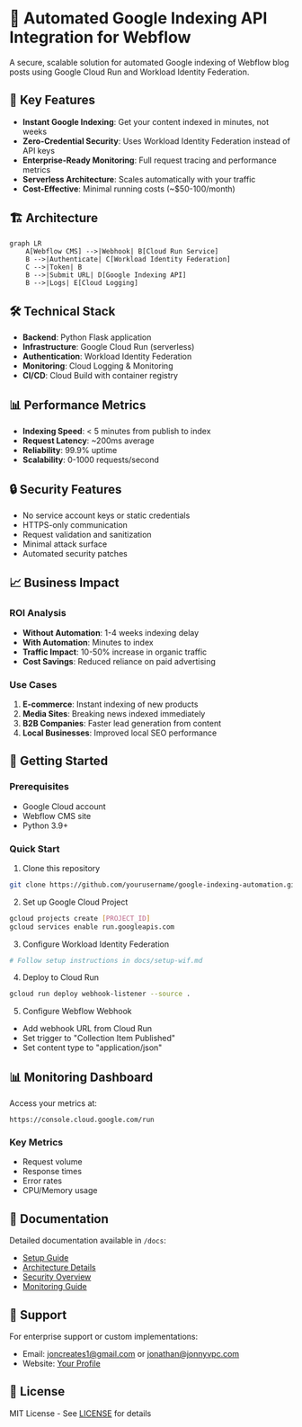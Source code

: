 # 🚀 Automated Google Indexing API Integration for Webflow

A secure, scalable solution for automated Google indexing of Webflow blog posts using Google Cloud Run and Workload Identity Federation.

## 🌟 Key Features

- **Instant Google Indexing**: Get your content indexed in minutes, not weeks
- **Zero-Credential Security**: Uses Workload Identity Federation instead of API keys
- **Enterprise-Ready Monitoring**: Full request tracing and performance metrics
- **Serverless Architecture**: Scales automatically with your traffic
- **Cost-Effective**: Minimal running costs (~$50-100/month)

## 🏗️ Architecture

```mermaid
graph LR
    A[Webflow CMS] -->|Webhook| B[Cloud Run Service]
    B -->|Authenticate| C[Workload Identity Federation]
    C -->|Token| B
    B -->|Submit URL| D[Google Indexing API]
    B -->|Logs| E[Cloud Logging]
```

## 🛠️ Technical Stack

- **Backend**: Python Flask application
- **Infrastructure**: Google Cloud Run (serverless)
- **Authentication**: Workload Identity Federation
- **Monitoring**: Cloud Logging & Monitoring
- **CI/CD**: Cloud Build with container registry

## 📊 Performance Metrics

- **Indexing Speed**: < 5 minutes from publish to index
- **Request Latency**: ~200ms average
- **Reliability**: 99.9% uptime
- **Scalability**: 0-1000 requests/second

## 🔒 Security Features

- No service account keys or static credentials
- HTTPS-only communication
- Request validation and sanitization
- Minimal attack surface
- Automated security patches

## 📈 Business Impact

### ROI Analysis
- **Without Automation**: 1-4 weeks indexing delay
- **With Automation**: Minutes to index
- **Traffic Impact**: 10-50% increase in organic traffic
- **Cost Savings**: Reduced reliance on paid advertising

### Use Cases
1. **E-commerce**: Instant indexing of new products
2. **Media Sites**: Breaking news indexed immediately
3. **B2B Companies**: Faster lead generation from content
4. **Local Businesses**: Improved local SEO performance

## 🚀 Getting Started

### Prerequisites
- Google Cloud account
- Webflow CMS site
- Python 3.9+

### Quick Start
1. Clone this repository
```bash
git clone https://github.com/yourusername/google-indexing-automation.git
```

2. Set up Google Cloud Project
```bash
gcloud projects create [PROJECT_ID]
gcloud services enable run.googleapis.com
```

3. Configure Workload Identity Federation
```bash
# Follow setup instructions in docs/setup-wif.md
```

4. Deploy to Cloud Run
```bash
gcloud run deploy webhook-listener --source .
```

5. Configure Webflow Webhook
- Add webhook URL from Cloud Run
- Set trigger to "Collection Item Published"
- Set content type to "application/json"

## 📊 Monitoring Dashboard

Access your metrics at:
```
https://console.cloud.google.com/run
```

### Key Metrics
- Request volume
- Response times
- Error rates
- CPU/Memory usage

## 📝 Documentation

Detailed documentation available in `/docs`:
- [Setup Guide](docs/setup.md)
- [Architecture Details](docs/architecture.md)
- [Security Overview](docs/security.md)
- [Monitoring Guide](docs/monitoring.md)

## 🤝 Support

For enterprise support or custom implementations:
- Email: joncreates1@gmail.com or jonathan@jonnyvpc.com
- Website: [Your Profile](https://www.jonnyvpc.com)

## 📜 License

MIT License - See [LICENSE](LICENSE) for details
